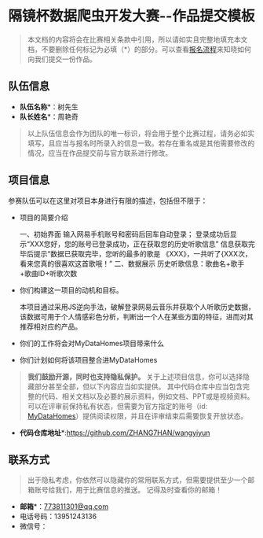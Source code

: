 # 隔镜杯数据爬虫开发大赛--作品提交模板

> 本文档的内容将会在比赛相关条款中引用，所以请如实且完整地填充本文档，不要删除任何标记为必填（*）的部分。可以查看[报名流程](../README.md)来知晓如何向我们提交一份作品。

## 队伍信息

* **队伍名称***：树先生
* **队长姓名***：周艳奇

> 以上队伍信息会作为团队的唯一标识，将会用于整个比赛过程，请务必如实填写，且应当与报名时所录入的信息一致。若存在重名或是其他需要修改的情况，应当在作品提交前与官方联系进行修改。


## 项目信息

参赛队伍可以在这里对项目本身进行有限的描述，包括但不限于：
 * 项目的简要介绍

   一、初始界面
    输入网易手机账号和密码后回车自动登录；
   登录成功后显示“XXX您好，您的账号已登录成功，正在获取您的历史听歌信息”
   信息获取完毕后提示“数据已获取完毕，您听的最多的歌是 《XXX》，一共听了{XXX次，看来您真的很喜欢这首歌哦！”
   二、数据展示
   历史听歌信息：歌曲名+歌手+歌曲ID+听歌次数

 * 你们构建这一项目的动机和目标。

   本项目通过采用JS逆向手法，破解登录网易云音乐并获取个人听歌历史数据，该数据可用于个人情感彩色分析，判断出一个人在某些方面的特征，进而对其推荐相对应的产品。

 * 你们的工作将会对MyDataHomes项目带来什么

 * 你们计划如何将该项目整合进MyDataHomes


> **我们鼓励开源，同时也支持隐私保护。**
> 关于上述项目信息，你可以选择隐藏部分甚至全部，但以下内容应当如实提供。
> 其中代码仓库中应当包含完整的代码、相关文档以及必要的展示资料，例如文档、PPT或是视频资料。
> 可以在评审前保持私有状态，但需要为官方指定的账号（id: [MyDataHomes](https://github.com/MyDataHomes)）提供阅读权限，并且在评审结束后需要恢复开放状态。

* **代码仓库地址***:https://github.com/ZHANG7HAN/wangyiyun



## 联系方式
> 出于隐私考虑，你依然可以隐藏你的常用联系方式，但需要提供至少一个邮箱账号给我们，用于比赛信息的推送。
> 记得及时查看你的邮箱！

* **邮箱***：773811301@qq.com
* 电话号码：13951243136
* 微信号：
